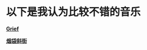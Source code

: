 # 以下是我认为比较不错的音乐

[**Grief**](http://m10.music.126.net/20210218210543/c4224091a43d52f87654d4ba046a3143/ymusic/e955/4f04/aff6/0049b5fe47a3ff57532acf8339d5a46c.mp3)

[**烟袋斜街**](http://m10.music.126.net/20210218212544/6155a132ab4d4f4ff3f1b26d211df63a/ymusic/8714/75e8/1437/a8f25d3966e7a918d9037e7af269c8b7.mp3)

